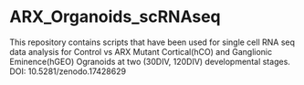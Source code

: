 # ARX_Organoids_scRNAseq
This repository contains scripts that have been used for single cell RNA seq data analysis for Control vs ARX Mutant Cortical(hCO) and Ganglionic Eminence(hGEO) Ogranoids at two (30DIV, 120DIV) developmental stages. DOI: 10.5281/zenodo.17428629
